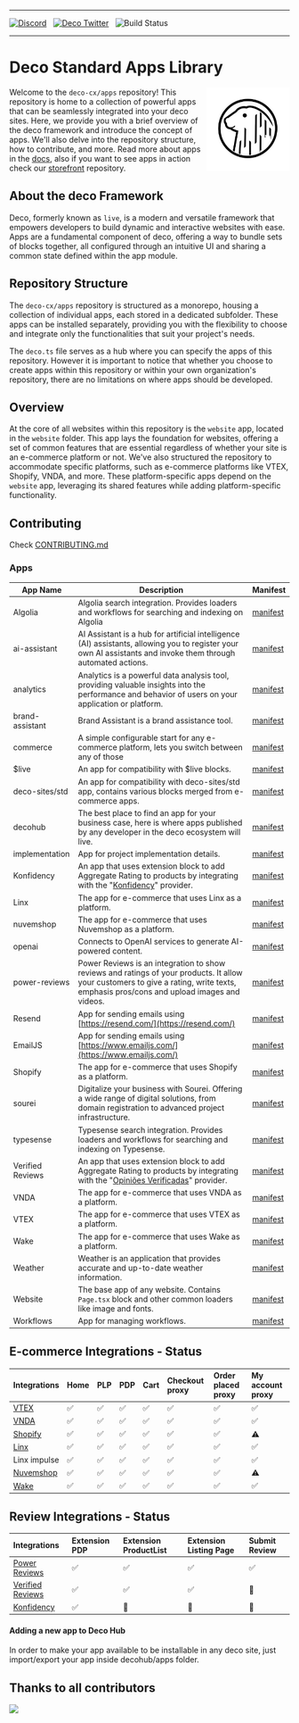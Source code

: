 <hr/>
 
<a href="https://deco.cx/discord" target="_blank"><img alt="Discord" src="https://img.shields.io/discord/985687648595243068?label=Discord&color=7289da" /></a>
&nbsp;
<a href="https://x.com/deco_frontend" target="_blank"><img src="https://img.shields.io/twitter/follow/deco_frontend" alt="Deco Twitter" /></a>
&nbsp;
![Build Status](https://github.com/deco-cx/apps/workflows/ci/badge.svg?event=push&branch=main)

<hr/>

# Deco Standard **Apps** Library

<img align="right" src="/assets/logo.svg" height="150px" alt="The Deco Framework logo: A capybara in its natural habitat">

Welcome to the `deco-cx/apps` repository! This repository is home to a collection of powerful apps that can be seamlessly integrated into your deco sites. Here, we provide you with a brief overview of the deco framework and introduce the concept of apps. We'll also delve into the repository structure, how to contribute, and more. Read more about apps in the [docs](https://www.deco.cx/docs/en/concepts/app), also if you want to see apps in action check our [storefront](https://github.com/deco-sites/storefront) repository.

## About the deco Framework

Deco, formerly known as `live`, is a modern and versatile framework that empowers developers to build dynamic and interactive websites with ease. Apps are a fundamental component of deco, offering a way to bundle sets of blocks together, all configured through an intuitive UI and sharing a common state defined within the app module.

## Repository Structure

The `deco-cx/apps` repository is structured as a monorepo, housing a collection of individual apps, each stored in a dedicated subfolder. These apps can be installed separately, providing you with the flexibility to choose and integrate only the functionalities that suit your project's needs.

The `deco.ts` file serves as a hub where you can specify the apps of this repository. However it is important to notice that whether you choose to create apps within this repository or within your own organization's repository, there are no limitations on where apps should be developed.

## Overview

At the core of all websites within this repository is the `website` app, located in the `website` folder. This app lays the foundation for websites, offering a set of common features that are essential regardless of whether your site is an e-commerce platform or not. We've also structured the repository to accommodate specific platforms, such as e-commerce platforms like VTEX, Shopify, VNDA, and more. These platform-specific apps depend on the `website` app, leveraging its shared features while adding platform-specific functionality.

## Contributing

Check [CONTRIBUTING.md](https://github.com/deco-cx/apps/blob/main/CONTRIBUTING.md)

### Apps

| App Name         | Description                                                                                                                                                                           | Manifest                                      |
| ---------------- | ------------------------------------------------------------------------------------------------------------------------------------------------------------------------------------- | --------------------------------------------- |
| Algolia          | Algolia search integration. Provides loaders and workflows for searching and indexing on Algolia                                                                                      | [manifest](/algolia/manifest.gen.ts)          |
| ai-assistant     | AI Assistant is a hub for artificial intelligence (AI) assistants, allowing you to register your own AI assistants and invoke them through automated actions.                         | [manifest](/ai-assistant/manifest.gen.ts)     |
| analytics        | Analytics is a powerful data analysis tool, providing valuable insights into the performance and behavior of users on your application or platform.                                   | [manifest](/analytics/manifest.gen.ts)        |
| brand-assistant  | Brand Assistant is a brand assistance tool.                                                                                                                                           | [manifest](/brand-assistant/manifest.gen.ts)  |
| commerce         | A simple configurable start for any e-commerce platform, lets you switch between any of those                                                                                         | [manifest](/commerce/manifest.gen.ts)         |
| $live            | An app for compatibility with $live blocks.                                                                                                                                           | [manifest](/compat/$live/manifest.gen.ts)     |
| deco-sites/std   | An app for compatibility with deco-sites/std app, contains various blocks merged from e-commerce apps.                                                                                | [manifest](/compat/std/manifest.gen.ts)       |
| decohub          | The best place to find an app for your business case, here is where apps published by any developer in the deco ecosystem will live.                                                  | [manifest](/decohub/manifest.gen.ts)          |
| implementation   | App for project implementation details.                                                                                                                                               | [manifest](/implementation/manifest.gen.ts)   |
| Konfidency       | An app that uses extension block to add Aggregate Rating to products by integrating with the "[Konfidency](https://www.konfidency.com.br/)" provider.                                 | [manifest](/konfidency/manifest.gen.ts)       |
| Linx             | The app for e-commerce that uses Linx as a platform.                                                                                                                                  | [manifest](/linx/manifest.gen.ts)             |
| nuvemshop        | The app for e-commerce that uses Nuvemshop as a platform.                                                                                                                             | [manifest](/nuvemshop/manifest.gen.ts)        |
| openai           | Connects to OpenAI services to generate AI-powered content.                                                                                                                           | [manifest](/openai/manifest.gen.ts)           |
| power-reviews    | Power Reviews is an integration to show reviews and ratings of your products. It allow your customers to give a rating, write texts, emphasis pros/cons and upload images and videos. | [manifest](/power-reviews/manifest.gen.ts)    |
| Resend           | App for sending emails using [https://resend.com/](https://resend.com/)                                                                                                               | [manifest](/resend/manifest.gen.ts)           |
| EmailJS          | App for sending emails using [https://www.emailjs.com/](https://www.emailjs.com/)                                                                                                     | [manifest](/emailjs/manifest.gen.ts)          |
| Shopify          | The app for e-commerce that uses Shopify as a platform.                                                                                                                               | [manifest](/shopify/manifest.gen.ts)          |
| sourei           | Digitalize your business with Sourei. Offering a wide range of digital solutions, from domain registration to advanced project infrastructure.                                        | [manifest](/sourei/manifest.gen.ts)           |
| typesense        | Typesense search integration. Provides loaders and workflows for searching and indexing on Typesense.                                                                                 | [manifest](/typesense/manifest.gen.ts)        |
| Verified Reviews | An app that uses extension block to add Aggregate Rating to products by integrating with the "[Opiniões Verificadas](https://www.opinioes-verificadas.com.br/br/)" provider.          | [manifest](/verified-reviews/manifest.gen.ts) |
| VNDA             | The app for e-commerce that uses VNDA as a platform.                                                                                                                                  | [manifest](/vnda/manifest.gen.ts)             |
| VTEX             | The app for e-commerce that uses VTEX as a platform.                                                                                                                                  | [manifest](/vtex/manifest.gen.ts)             |
| Wake             | The app for e-commerce that uses Wake as a platform.                                                                                                                                  | [manifest](/wake/manifest.gen.ts)             |
| Weather          | Weather is an application that provides accurate and up-to-date weather information.                                                                                                  | [manifest](/weather/manifest.gen.ts)          |
| Website          | The base app of any website. Contains `Page.tsx` block and other common loaders like image and fonts.                                                                                 | [manifest](/website/manifest.gen.ts)          |
| Workflows        | App for managing workflows.                                                                                                                                                           | [manifest](/workflows/manifest.gen.ts)        |

## E-commerce Integrations - Status

| Integrations                                                                                               | Home | PLP | PDP | Cart | Checkout proxy | Order placed proxy | My account proxy |
| :--------------------------------------------------------------------------------------------------------- | :--- | :-- | :-- | :--- | :------------- | :----------------- | :--------------- |
| [VTEX](https://github.com/deco-cx/apps/blob/main/vtex/README.md)                                           | ✅   | ✅  | ✅  | ✅   | ✅             | ✅                 | ✅               |
| [VNDA](https://github.com/deco-cx/apps/blob/main/vnda/README.md)                                           | ✅   | ✅  | ✅  | ✅   | ✅             | ✅                 | ✅               |
| [Shopify](https://github.com/deco-cx/apps/blob/b072c1fdfab8d5f1647ed42f9dbaae618f28f05f/shopify/README.md) | ✅   | ✅  | ✅  | ✅   | ✅             | ✅                 | ⚠️               |
| [Linx](https://github.com/deco-cx/apps/blob/main/linx/README.md)                                           | ✅   | ✅  | ✅  | ✅   | ✅             | ✅                 | ✅               |
| Linx impulse                                                                                               | ✅   | ✅  | ✅  | ✅   | ✅             | ✅                 | ✅               |
| [Nuvemshop](https://github.com/deco-cx/apps/blob/main/nuvemshop/README.MD)                                 | ✅   | ✅  | ✅  | ✅   | ✅             | ✅                 | ⚠️               |
| [Wake](https://github.com/deco-cx/apps/blob/main/wake/README.md)                                           | ✅   | ✅  | ✅  | ✅   | ✅             | ✅                 | ✅               |

## Review Integrations - Status

| Integrations                                                                             | Extension PDP | Extension ProductList | Extension Listing Page | Submit Review |
| :--------------------------------------------------------------------------------------- | :------------ | :-------------------- | :--------------------- | :------------ |
| [Power Reviews](https://github.com/deco-cx/apps/blob/main/power-reviews/README.md)       | ✅            | ✅                    | ✅                     | ✅            |
| [Verified Reviews](https://github.com/deco-cx/apps/blob/main/verified-reviews/README.md) | ✅            | ✅                    | ✅                     | 🔴            |
| [Konfidency](https://github.com/deco-cx/apps/blob/main/konfidency/README.md)             | ✅            | 🔴                    | 🔴                     | 🔴            |

#### Adding a new app to Deco Hub

In order to make your app available to be installable in any deco site, just import/export your app inside decohub/apps folder.

## Thanks to all contributors

<a href="https://github.com/deco-cx/apps/graphs/contributors">
  <img src="https://contributors-img.web.app/image?repo=deco-cx/apps" />
</a>
